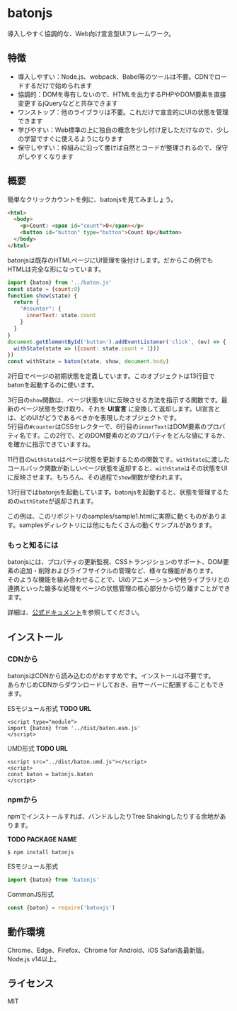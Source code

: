 
# batonjs

導入しやすく協調的な、Web向け宣言型UIフレームワーク。

## 特徴

- 導入しやすい：Node.js、webpack、Babel等のツールは不要。CDNでロードするだけで始められます
- 協調的：DOMを専有しないので、HTMLを出力するPHPやDOM要素を直接変更するjQueryなどと共存できます
- ワンストップ：他のライブラリは不要。これだけで宣言的にUIの状態を管理できます
- 学びやすい：Web標準の上に独自の概念を少し付け足しただけなので、少しの学習ですぐに使えるようになります
- 保守しやすい：枠組みに沿って書けば自然とコードが整理されるので、保守がしやすくなります

## 概要

簡単なクリックカウントを例に、batonjsを見てみましょう。  

```html
<html>
  <body>
    <p>Count: <span id="count">0</span></p>
    <button id="button" type="button">Count Up</button>
  </body>
</html>
```

batonjsは既存のHTMLページにUI管理を後付けします。だからこの例でもHTMLは完全な形になっています。  

```javascript
import {baton} from '../baton.js'
const state = {count:0}
function show(state) {
  return {
    "#counter": {
      innerText: state.count
    }
  }
}
document.getElementById('button').addEventListener('click', (ev) => {
  withState(state => ({count: state.count + 1}))
})
const withState = baton(state, show, document.body)
```

2行目でページの初期状態を定義しています。このオブジェクトは13行目でbatonを起動するのに使います。

3行目の`show`関数は、ページ状態をUIに反映させる方法を指示する関数です。最新のページ状態を受け取り、それを __UI宣言__ に変換して返却します。UI宣言とは、どのUIがどうであるべきかを表現したオブジェクトです。  
5行目の`#counter`はCSSセレクターで、6行目の`innerText`はDOM要素のプロパティ名です。この2行で、どのDOM要素のどのプロパティをどんな値にするか、を確かに指示できていますね。

11行目の`withState`はページ状態を更新するための関数です。`withState`に渡したコールバック関数が新しいページ状態を返却すると、`withState`はその状態をUIに反映させます。もちろん、その過程で`show`関数が使われます。

13行目ではbatonjsを起動しています。batonjsを起動すると、状態を管理するための`withState`が返却されます。

この例は、このリポジトリのsamples/sample1.htmlに実際に動くものがあります。samplesディレクトリには他にもたくさんの動くサンプルがあります。

### もっと知るには

batonjsには、プロパティの更新監視、CSSトランジションのサポート、DOM要素の追加・削除およびライフサイクルの管理など、様々な機能があります。  
そのような機能を組み合わせることで、UIのアニメーションや他ライブラリとの連携といった雑多な処理をページの状態管理の核心部分から切り離すことができます。

詳細は、[公式ドキュメント](https://batonjs.com/doc/)を参照してください。

## インストール

### CDNから

batonjsはCDNから読み込むのがおすすめです。インストールは不要です。  
あらかじめCDNからダウンロードしておき、自サーバーに配置することもできます。

ESモジュール形式 __TODO URL__

```
<script type="module">
import {baton} from '../dist/baton.esm.js'
</script>
```

UMD形式 __TODO URL__
```
<script src="../dist/baton.umd.js"></script>
<script>
const baton = batonjs.baton
</script>
```

### npmから

npmでインストールすれば、バンドルしたりTree Shakingしたりする余地があります。

__TODO PACKAGE NAME__
```shell
$ npm install batonjs
```

ESモジュール形式
```javascript
import {baton} from 'batonjs'
```

CommonJS形式
```javascript
const {baton} = require('batonjs')
```

## 動作環境

Chrome、Edge、Firefox、Chrome for Android、iOS Safari各最新版。  
Node.js v14以上。

## ライセンス

MIT
